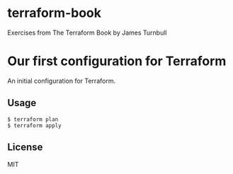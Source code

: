 # terraform-book
Exercises from The Terraform Book by James Turnbull

# Our first configuration for Terraform

An initial configuration for Terraform.

## Usage

```
$ terraform plan
$ terraform apply
```

## License

MIT
